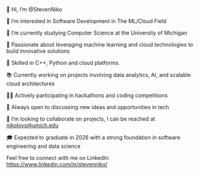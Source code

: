👋 Hi, I’m @StevenNiko


👀 I’m interested in Software Development in The ML/Cloud Field

🌱 I’m currently studying Computer Science at the University of Michigan

🚀 Passionate about leveraging machine learning and cloud technologies to build innovative solutions

💼 Skilled in C++, Python and cloud platforms.

📚 Currently working on projects involving data analytics, AI, and scalable cloud architectures

🧑‍💻 Actively participating in hackathons and coding competitions

💬 Always open to discussing new ideas and opportunities in tech

💞️ I’m looking to collaborate on projects, I can be reached at nikolovs@umich.edu

🎓 Expected to graduate in 2026 with a strong foundation in software engineering and data science

Feel free to connect with me on LinkedIn: https://www.linkedin.com/in/stevenniko/

